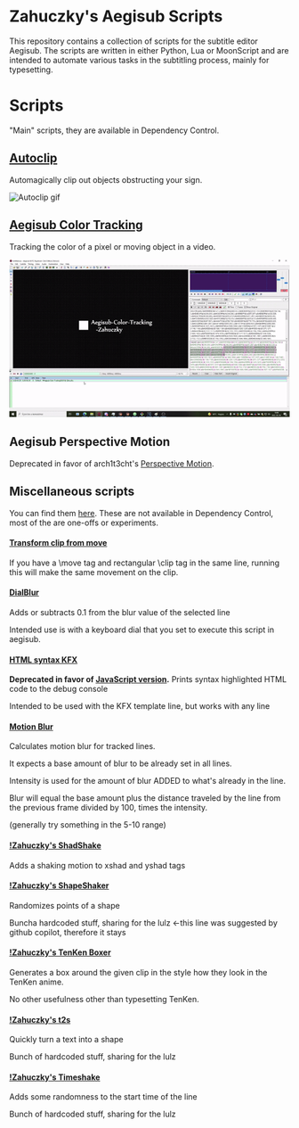 # Zahuczky's Aegisub Scripts
This repository contains a collection of scripts for the subtitle editor Aegisub. The scripts are written in either Python, Lua or MoonScript and are intended to automate various tasks in the subtitling process, mainly for typesetting.

# Scripts 
"Main" scripts, they are available in Dependency Control.
## [Autoclip](/autoclip)
Automagically clip out objects obstructing your sign.

![Autoclip gif](/misc/autoclip.gif)


## [Aegisub Color Tracking](/macros/aegi-color-track)

Tracking the color of a pixel or moving object in a video.

![Color Tracking gif](/misc/colortrack.gif)


## Aegisub Perspective Motion

Deprecated in favor of arch1t3cht's [Perspective Motion](https://github.com/TypesettingTools/arch1t3cht-Aegisub-Scripts?tab=readme-ov-file#perspectivemotion).

## Miscellaneous scripts

You can find them [here](/miscellaneous_scripts).
These are not available in Dependency Control, most of the are one-offs or experiments.

#### [Transform clip from move](/miscellaneous_scripts/zah.clipmove.lua)
If you have a \move tag and rectangular \clip tag in the same line, running this will make the same movement on the clip.

#### [DialBlur](/miscellaneous_scripts/zah.dialblur.lua)
Adds or subtracts 0.1 from the blur value of the selected line

Intended use is with a keyboard dial that you set to execute this script in aegisub. 

#### [HTML syntax KFX](/miscellaneous_scripts/zah.html_syntax.lua)
**Deprecated in favor of [JavaScript version](https://github.com/Zahuczky/zahuczkys-kfx-guide/blob/main/tools/assSyntax.js).**
Prints syntax highlighted HTML code to the debug console

Intended to be used with the KFX template line, but works with any line

#### [Motion Blur](/miscellaneous_scripts/zah.motionblur.lua)
Calculates motion blur for tracked lines.

It expects a base amount of blur to be already set in all lines.

Intensity is used for the amount of blur ADDED to what's already in the line.

Blur will equal the base amount plus the distance traveled by the line from the previous frame divided by 100, times the intensity. 

(generally try something in the 5-10 range)

#### [!Zahuczky's ShadShake](/miscellaneous_scripts/zah.shadshake.lua)
Adds a shaking motion to xshad and yshad tags

#### [!Zahuczky's ShapeShaker](/miscellaneous_scripts/zah.shapeshaker.lua)
Randomizes points of a shape

Buncha hardcoded stuff, sharing for the lulz  <-this line was suggested by github copilot, therefore it stays

#### [!Zahuczky's TenKen Boxer](/miscellaneous_scripts/zah.tenkenbox.lua)
Generates a box around the given clip in the style how they look in the TenKen anime.

No other usefulness other than typesetting TenKen.

#### [!Zahuczky's t2s](/miscellaneous_scripts/zah.textshape.lua)
Quickly turn a text into a shape

Bunch of hardcoded stuff, sharing for the lulz

#### [!Zahuczky's Timeshake](/miscellaneous_scripts/zah.timeshake.lua)
Adds some randomness to the start time of the line

Bunch of hardcoded stuff, sharing for the lulz

